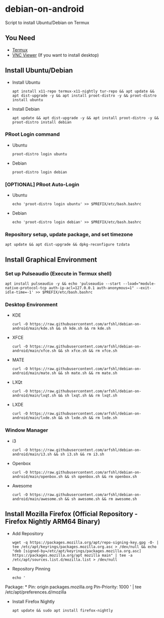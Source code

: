 # debian-on-android
Script to install Ubuntu/Debian on Termux
## You Need
- [Termux](https://github.com/termux/termux-app/releases/)
- [VNC Viewer](https://play.google.com/store/apps/details?id=com.realvnc.viewer.android) (If you want to install desktop)
## Install Ubuntu/Debian
- Install Ubuntu

      apt install x11-repo termux-x11-nightly tur-repo && apt update && apt dist-upgrade -y && apt install proot-distro -y && proot-distro install ubuntu

- Install Debian

      apt update && apt dist-upgrade -y && apt install proot-distro -y && proot-distro install debian

### PRoot Login command
- Ubuntu

      proot-distro login ubuntu

- Debian

      proot-distro login debian

### [OPTIONAL] PRoot Auto-Login
- Ubuntu

      echo 'proot-distro login ubuntu' >> $PREFIX/etc/bash.bashrc

- Debian

      echo 'proot-distro login debian' >> $PREFIX/etc/bash.bashrc

### Repository setup, update package, and set timezone

    apt update && apt dist-upgrade && dpkg-reconfigure tzdata

## Install Graphical Environment
### Set up Pulseaudio (Execute in Termux shell)

    apt install pulseaudio -y && echo 'pulseaudio --start --load="module-native-protocol-tcp auth-ip-acl=127.0.0.1 auth-anonymous=1" --exit-idle-time=-1' >> $PREFIX/etc/bash.bashrc

### Desktop Environment
- KDE 

      curl -O https://raw.githubusercontent.com/arfshl/debian-on-android/main/kde.sh && sh kde.sh && rm kde.sh

- XFCE

      curl -O https://raw.githubusercontent.com/arfshl/debian-on-android/main/xfce.sh && sh xfce.sh && rm xfce.sh

- MATE

      curl -O https://raw.githubusercontent.com/arfshl/debian-on-android/main/mate.sh && sh mate.sh && rm mate.sh

- LXQt

      curl -O https://raw.githubusercontent.com/arfshl/debian-on-android/main/lxqt.sh && sh lxqt.sh && rm lxqt.sh

- LXDE

      curl -O https://raw.githubusercontent.com/arfshl/debian-on-android/main/lxde.sh && sh lxde.sh && rm lxde.sh

### Window Manager
- i3

      curl -O https://raw.githubusercontent.com/arfshl/debian-on-android/main/i3.sh && sh i3.sh && rm i3.sh

- Openbox 

      curl -O https://raw.githubusercontent.com/arfshl/debian-on-android/main/openbox.sh && sh openbox.sh && rm openbox.sh

- Awesome

      curl -O https://raw.githubusercontent.com/arfshl/debian-on-android/main/awesome.sh && sh awesome.sh && rm awesome.sh

## Install Mozilla Firefox (Official Repository - Firefox Nightly ARM64 Binary)

- Add Repository

      wget -q https://packages.mozilla.org/apt/repo-signing-key.gpg -O- | tee /etc/apt/keyrings/packages.mozilla.org.asc > /dev/null && echo "deb [signed-by=/etc/apt/keyrings/packages.mozilla.org.asc] https://packages.mozilla.org/apt mozilla main" | tee -a /etc/apt/sources.list.d/mozilla.list > /dev/null

- Repository Pinning

      echo '
Package: *
Pin: origin packages.mozilla.org
Pin-Priority: 1000
' | tee /etc/apt/preferences.d/mozilla 

- Install Firefox Nightly

      apt update && sudo apt install firefox-nightly